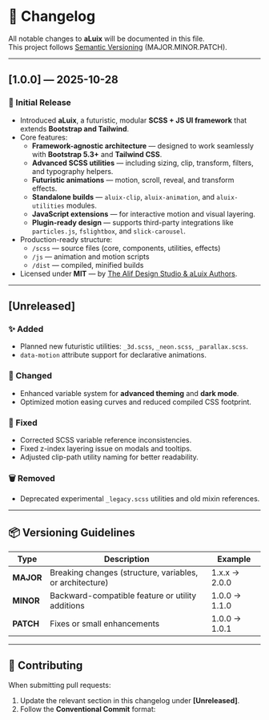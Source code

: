 # 🧾 Changelog

All notable changes to **aLuix** will be documented in this file.  
This project follows [Semantic Versioning](https://semver.org/) (MAJOR.MINOR.PATCH).

---

## [1.0.0] — 2025-10-28

### 🎉 Initial Release

- Introduced **aLuix**, a futuristic, modular **SCSS + JS UI framework** that extends **Bootstrap and Tailwind**.  
- Core features:
  - **Framework-agnostic architecture** — designed to work seamlessly with **Bootstrap 5.3+** and **Tailwind CSS**.
  - **Advanced SCSS utilities** — including sizing, clip, transform, filters, and typography helpers.
  - **Futuristic animations** — motion, scroll, reveal, and transform effects.
  - **Standalone builds** — `aluix-clip`, `aluix-animation`, and `aluix-utilities` modules.
  - **JavaScript extensions** — for interactive motion and visual layering.
  - **Plugin-ready design** — supports third-party integrations like `particles.js`, `fslightbox`, and `slick-carousel`.
- Production-ready structure:
  - `/scss` — source files (core, components, utilities, effects)
  - `/js` — animation and motion scripts
  - `/dist` — compiled, minified builds
- Licensed under **MIT** — by [The Alif Design Studio & aLuix Authors](https://github.com/yourusername/aluix).

---

## [Unreleased]

### ✨ Added
- Planned new futuristic utilities: `_3d.scss`, `_neon.scss`, `_parallax.scss`.
- `data-motion` attribute support for declarative animations.

### 🔧 Changed
- Enhanced variable system for **advanced theming** and **dark mode**.
- Optimized motion easing curves and reduced compiled CSS footprint.

### 🐞 Fixed
- Corrected SCSS variable reference inconsistencies.
- Fixed z-index layering issue on modals and tooltips.
- Adjusted clip-path utility naming for better readability.

### 🗑️ Removed
- Deprecated experimental `_legacy.scss` utilities and old mixin references.

---

## 📦 Versioning Guidelines

| Type | Description | Example |
|------|--------------|----------|
| **MAJOR** | Breaking changes (structure, variables, or architecture) | 1.x.x → 2.0.0 |
| **MINOR** | Backward-compatible feature or utility additions | 1.0.0 → 1.1.0 |
| **PATCH** | Fixes or small enhancements | 1.0.0 → 1.0.1 |

---

## 🧠 Contributing

When submitting pull requests:
1. Update the relevant section in this changelog under **[Unreleased]**.  
2. Follow the **Conventional Commit** format:  
